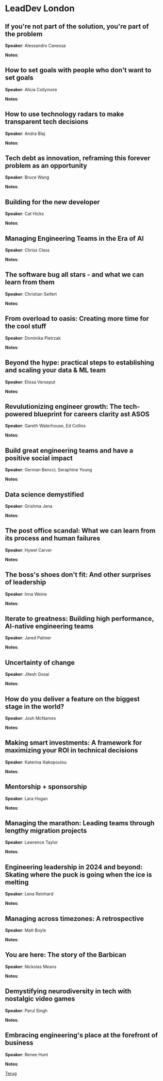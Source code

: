 # LeadDev London

## If you're not part of the solution, you're part of the problem

**Speaker**: Alessandro Canessa

**Notes**:

## How to set goals with people who don't want to set goals

**Speaker**: Alicia Collymore

**Notes**:

## How to use technology radars to make transparent tech decisions

**Speaker**: Andra Blaj

**Notes**:

## Tech debt as innovation, reframing this forever problem as an opportunity

**Speaker**: Bruce Wang

**Notes**:

## Building for the new developer

**Speaker**: Cat Hicks

**Notes**:

## Managing Engineering Teams in the Era of AI

**Speaker**: Chriss Class

**Notes**:

## The software bug all stars - and what we can learn from them

**Speaker**: Christian Seifert

**Notes**:

## From overload to oasis: Creating more time for the cool stuff

**Speaker**: Dominika Pietrzak

**Notes**:

## Beyond the hype: practical steps to establishing and scaling your data & ML team

**Speaker**: Elissa Verseput

**Notes**:

## Revulutionizing engineer growth: The tech-powered blueprint for careers clarity ast ASOS

**Speaker**: Gareth Waterhouse, Ed Collins

**Notes**:

## Build great engineering teams and have a positive social impact

**Speaker**: German Bencci, Seraphine Young

**Notes**:

## Data science demystified

**Speaker**: Grishma Jena

**Notes**:

## The post office scandal: What we can learn from its process and human failures

**Speaker**: Hywel Carver

**Notes**:

## The boss's shoes don't fit: And other surprises of leadership

**Speaker**: Inna Weine

**Notes**:

## Iterate to greatness: Building high performance, AI-native engineering teams

**Speaker**: Jared Palmer

**Notes**:

## Uncertainty of change

**Speaker**: Jitesh Gosai

**Notes**:

## How do you deliver a feature on the biggest stage in the world?

**Speaker**: Josh McNames

**Notes**:

## Making smart investments: A framework for maximizing your ROI in technical decisions

**Speaker**: Katerina Iliakopoulou

**Notes**:

## Mentorship + sponsorship

**Speaker**: Lara Hogan

**Notes**:

## Managing the marathon: Leading teams through lengthy migration projects

**Speaker**: Lawrence Taylor

**Notes**:

## Engineering leadership in 2024 and beyond: Skating where the puck is going when the ice is melting

**Speaker**: Lena Reinhard

**Notes**:

## Managing across timezones: A retrospective

**Speaker**: Matt Boyle

**Notes**:

## You are here: The story of the Barbican

**Speaker**: Nickolas Means

**Notes**:

## Demystifying neurodiversity in tech with nostalgic video games

**Speaker**: Parul Singh

**Notes**:

## Embracing engineering's place at the forefront of business

**Speaker**: Renee Hunt

**Notes**:

[Terug](conferenties.md)